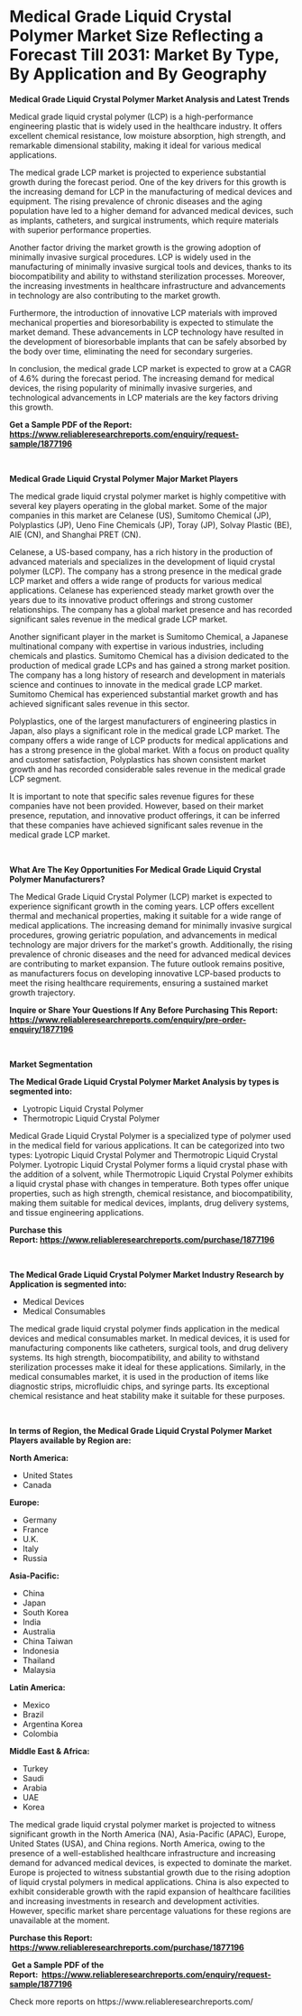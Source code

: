 <p><h1>Medical Grade Liquid Crystal Polymer Market Size Reflecting a Forecast Till 2031: Market By Type, By Application and By Geography</h1></p><p><strong>Medical Grade Liquid Crystal Polymer Market Analysis and Latest Trends</strong></p>
<p><p>Medical grade liquid crystal polymer (LCP) is a high-performance engineering plastic that is widely used in the healthcare industry. It offers excellent chemical resistance, low moisture absorption, high strength, and remarkable dimensional stability, making it ideal for various medical applications.</p><p>The medical grade LCP market is projected to experience substantial growth during the forecast period. One of the key drivers for this growth is the increasing demand for LCP in the manufacturing of medical devices and equipment. The rising prevalence of chronic diseases and the aging population have led to a higher demand for advanced medical devices, such as implants, catheters, and surgical instruments, which require materials with superior performance properties.</p><p>Another factor driving the market growth is the growing adoption of minimally invasive surgical procedures. LCP is widely used in the manufacturing of minimally invasive surgical tools and devices, thanks to its biocompatibility and ability to withstand sterilization processes. Moreover, the increasing investments in healthcare infrastructure and advancements in technology are also contributing to the market growth.</p><p>Furthermore, the introduction of innovative LCP materials with improved mechanical properties and bioresorbability is expected to stimulate the market demand. These advancements in LCP technology have resulted in the development of bioresorbable implants that can be safely absorbed by the body over time, eliminating the need for secondary surgeries.</p><p>In conclusion, the medical grade LCP market is expected to grow at a CAGR of 4.6% during the forecast period. The increasing demand for medical devices, the rising popularity of minimally invasive surgeries, and technological advancements in LCP materials are the key factors driving this growth.</p></p>
<p><strong>Get a Sample PDF of the Report:&nbsp; <a href="https://www.reliableresearchreports.com/enquiry/request-sample/1877196">https://www.reliableresearchreports.com/enquiry/request-sample/1877196</a></strong></p>
<p>&nbsp;</p>
<p><strong>Medical Grade Liquid Crystal Polymer Major Market Players</strong></p>
<p><p>The medical grade liquid crystal polymer market is highly competitive with several key players operating in the global market. Some of the major companies in this market are Celanese (US), Sumitomo Chemical (JP), Polyplastics (JP), Ueno Fine Chemicals (JP), Toray (JP), Solvay Plastic (BE), AIE (CN), and Shanghai PRET (CN).</p><p>Celanese, a US-based company, has a rich history in the production of advanced materials and specializes in the development of liquid crystal polymer (LCP). The company has a strong presence in the medical grade LCP market and offers a wide range of products for various medical applications. Celanese has experienced steady market growth over the years due to its innovative product offerings and strong customer relationships. The company has a global market presence and has recorded significant sales revenue in the medical grade LCP market.</p><p>Another significant player in the market is Sumitomo Chemical, a Japanese multinational company with expertise in various industries, including chemicals and plastics. Sumitomo Chemical has a division dedicated to the production of medical grade LCPs and has gained a strong market position. The company has a long history of research and development in materials science and continues to innovate in the medical grade LCP market. Sumitomo Chemical has experienced substantial market growth and has achieved significant sales revenue in this sector.</p><p>Polyplastics, one of the largest manufacturers of engineering plastics in Japan, also plays a significant role in the medical grade LCP market. The company offers a wide range of LCP products for medical applications and has a strong presence in the global market. With a focus on product quality and customer satisfaction, Polyplastics has shown consistent market growth and has recorded considerable sales revenue in the medical grade LCP segment.</p><p>It is important to note that specific sales revenue figures for these companies have not been provided. However, based on their market presence, reputation, and innovative product offerings, it can be inferred that these companies have achieved significant sales revenue in the medical grade LCP market.</p></p>
<p>&nbsp;</p>
<p><strong>What Are The Key Opportunities For Medical Grade Liquid Crystal Polymer Manufacturers?</strong></p>
<p><p>The Medical Grade Liquid Crystal Polymer (LCP) market is expected to experience significant growth in the coming years. LCP offers excellent thermal and mechanical properties, making it suitable for a wide range of medical applications. The increasing demand for minimally invasive surgical procedures, growing geriatric population, and advancements in medical technology are major drivers for the market's growth. Additionally, the rising prevalence of chronic diseases and the need for advanced medical devices are contributing to market expansion. The future outlook remains positive, as manufacturers focus on developing innovative LCP-based products to meet the rising healthcare requirements, ensuring a sustained market growth trajectory.</p></p>
<p><strong>Inquire or Share Your Questions If Any Before Purchasing This Report: <a href="https://www.reliableresearchreports.com/enquiry/pre-order-enquiry/1877196">https://www.reliableresearchreports.com/enquiry/pre-order-enquiry/1877196</a></strong></p>
<p>&nbsp;</p>
<p><strong>Market Segmentation</strong></p>
<p><strong>The Medical Grade Liquid Crystal Polymer Market Analysis by types is segmented into:</strong></p>
<p><ul><li>Lyotropic Liquid Crystal Polymer</li><li>Thermotropic Liquid Crystal Polymer</li></ul></p>
<p><p>Medical Grade Liquid Crystal Polymer is a specialized type of polymer used in the medical field for various applications. It can be categorized into two types: Lyotropic Liquid Crystal Polymer and Thermotropic Liquid Crystal Polymer. Lyotropic Liquid Crystal Polymer forms a liquid crystal phase with the addition of a solvent, while Thermotropic Liquid Crystal Polymer exhibits a liquid crystal phase with changes in temperature. Both types offer unique properties, such as high strength, chemical resistance, and biocompatibility, making them suitable for medical devices, implants, drug delivery systems, and tissue engineering applications.</p></p>
<p><strong>Purchase this Report:&nbsp;<a href="https://www.reliableresearchreports.com/purchase/1877196">https://www.reliableresearchreports.com/purchase/1877196</a></strong></p>
<p>&nbsp;</p>
<p><strong>The Medical Grade Liquid Crystal Polymer Market Industry Research by Application is segmented into:</strong></p>
<p><ul><li>Medical Devices</li><li>Medical Consumables</li></ul></p>
<p><p>The medical grade liquid crystal polymer finds application in the medical devices and medical consumables market. In medical devices, it is used for manufacturing components like catheters, surgical tools, and drug delivery systems. Its high strength, biocompatibility, and ability to withstand sterilization processes make it ideal for these applications. Similarly, in the medical consumables market, it is used in the production of items like diagnostic strips, microfluidic chips, and syringe parts. Its exceptional chemical resistance and heat stability make it suitable for these purposes.</p></p>
<p>&nbsp;</p>
<p><strong>In terms of Region, the Medical Grade Liquid Crystal Polymer Market Players available by Region are:</strong></p>
<p>
    <p> <strong> North America: </strong>
        <ul>
            <li>United States</li>
            <li>Canada</li>
        </ul>
        </p> 
    <p> <strong> Europe: </strong>
        <ul>
            <li>Germany</li>
            <li>France</li>
            <li>U.K.</li>
            <li>Italy</li>
            <li>Russia</li>
        </ul>
        </p> 
    <p> <strong> Asia-Pacific: </strong>
        <ul>
            <li>China</li>
            <li>Japan</li>
            <li>South Korea</li>
            <li>India</li>
            <li>Australia</li>
            <li>China Taiwan</li>
            <li>Indonesia</li>
            <li>Thailand</li>
            <li>Malaysia</li>
        </ul>
        </p> 
    <p> <strong> Latin America: </strong>
        <ul>
            <li>Mexico</li>
            <li>Brazil</li>
            <li>Argentina Korea</li>
            <li>Colombia</li>
        </ul>
        </p> 
    <p> <strong> Middle East & Africa: </strong>
        <ul>
            <li>Turkey</li>
            <li>Saudi</li>
            <li>Arabia</li>
            <li>UAE</li>
            <li>Korea</li>
        </ul>
    </p>
    </p>
<p><p>The medical grade liquid crystal polymer market is projected to witness significant growth in the North America (NA), Asia-Pacific (APAC), Europe, United States (USA), and China regions. North America, owing to the presence of a well-established healthcare infrastructure and increasing demand for advanced medical devices, is expected to dominate the market. Europe is projected to witness substantial growth due to the rising adoption of liquid crystal polymers in medical applications. China is also expected to exhibit considerable growth with the rapid expansion of healthcare facilities and increasing investments in research and development activities. However, specific market share percentage valuations for these regions are unavailable at the moment.</p></p>
<p><strong>Purchase this Report: <a href="https://www.reliableresearchreports.com/purchase/1877196">https://www.reliableresearchreports.com/purchase/1877196</a></strong></p>
<p>&nbsp;<strong>Get a Sample PDF of the Report:&nbsp;&nbsp;<a href="https://www.reliableresearchreports.com/enquiry/request-sample/1877196">https://www.reliableresearchreports.com/enquiry/request-sample/1877196</a></strong></p>
<p><strong></strong></p>
<p>Check more reports on https://www.reliableresearchreports.com/</p>